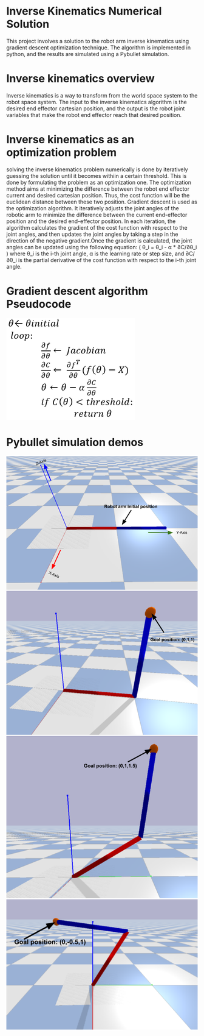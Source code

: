 # Inverse Kinematics Numerical Solution
This project involves a solution to the robot arm inverse kinematics using gradient descent optimization technique. The algorithm is implemented in python, and the results are simulated using a Pybullet simulation.

# Inverse kinematics overview
Inverse kinematics is a way to transform from the world space system to the robot space system. The input to the inverse kinematics algorithm is the desired end effector cartesian position, and the output is the robot joint variables that make the robot end effector reach that desired position.

# Inverse kinematics as an optimization problem
solving the inverse kinematics problem numerically is done by iteratively guessing the solution until it becomes withiin a certain threshold. This is done by formulating the problem as an optimization one. The optimization method aims at minimizing the difference between the robot end effector current and desired cartesian position. Thus, the cost function will be the euclidean distance between these two position. Gradient descent is used as the optimization algorithm. It iteratively adjusts the joint angles of the robotic arm to minimize the difference between the current end-effector position and the desired end-effector position. In each iteration, the algorithm calculates the gradient of the cost function with respect to the joint angles, and then updates the joint angles by taking a step in the direction of the negative gradient.Once the gradient is calculated, the joint angles can be updated using the following equation:
( θ_i = θ_i - α * ∂C/∂θ_i )
where θ_i is the i-th joint angle, α is the learning rate or step size, and ∂C/∂θ_i is the partial derivative of the cost function with respect to the i-th joint angle.

# Gradient descent algorithm Pseudocode
![img](gradient_descent_pseudocode.PNG)
# Pybullet simulation demos
![img](initial_setup.png)
![img](test1.png)
![img](test2.png)
![img](test3.png)
